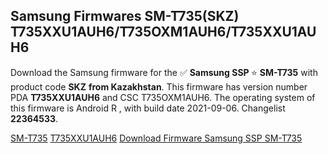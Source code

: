 <h2>Samsung Firmwares SM-T735(SKZ) T735XXU1AUH6/T735OXM1AUH6/T735XXU1AUH6</h2>
Download the Samsung firmware for the ✅ <strong>Samsung SSP </strong> ⭐ <strong>SM-T735</strong> with product code <strong>SKZ</strong> <strong> from Kazakhstan</strong>. This firmware has version number PDA <strong>T735XXU1AUH6</strong> and CSC T735OXM1AUH6. The operating system of this firmware is Android R , with build date 2021-09-06. Changelist <strong>22364533</strong>.


[SM-T735](https://samfirm.shop/samsung/model/SM-T735)
[T735XXU1AUH6](https://samfirm.shop/samsung/pda/T735XXU1AUH6)
[Download Firmware Samsung SSP SM-T735](https://samfirm.shop/samsung/firmware/453286)
